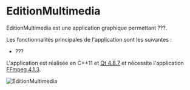 # EditionMultimedia

EditionMultimedia est une application graphique permettant ???.

Les fonctionnalités principales de l'application sont les suivantes :

 - ???

L'application est réalisée en C++11 et [Qt 4.8.7](https://download.qt.io/archive/qt/4.8/4.8.7/) et nécessite l'application [FFmpeg 4.1.3](https://ffmpeg.org/download.html).

![](./documentation/EditionMultimedia.png "EditionMultimedia")
